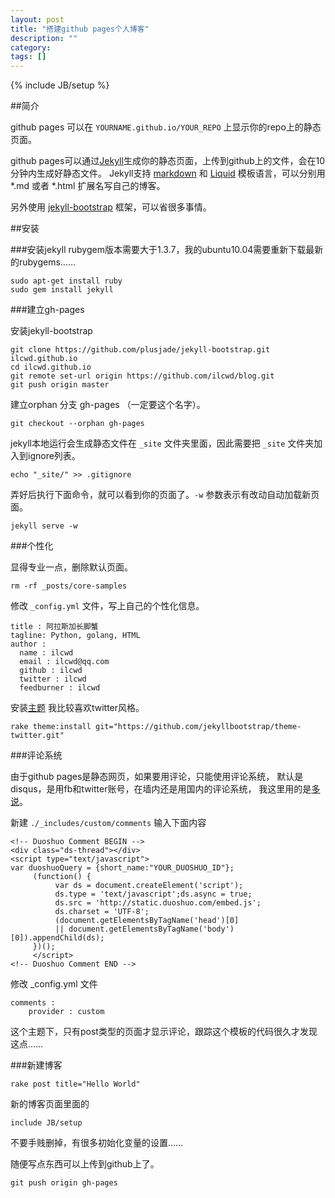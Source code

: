 ```yaml
---
layout: post
title: "搭建github pages个人博客"
description: ""
category: 
tags: []
---
```

{% include JB/setup %}


##简介

github pages 可以在 `YOURNAME.github.io/YOUR_REPO` 上显示你的repo上的静态页面。

github pages可以通过[Jekyll](http://jekyllrb.com )生成你的静态页面，上传到github上的文件，会在10分钟内生成好静态文件。
Jekyll支持 [markdown](http://daringfireball.net/projects/markdown/ ) 和 [Liquid](http://wiki.shopify.com/Liquid ) 模板语言，可以分别用 *.md 或者 *.html 扩展名写自己的博客。

另外使用 [jekyll-bootstrap](http://jekyllbootstrap.com) 框架，可以省很多事情。
 

##安装

###安装jekyll
rubygem版本需要大于1.3.7，我的ubuntu10.04需要重新下载最新的rubygems……

	sudo apt-get install ruby
	sudo gem install jekyll


###建立gh-pages

安装jekyll-bootstrap

	git clone https://github.com/plusjade/jekyll-bootstrap.git ilcwd.github.io
	cd ilcwd.github.io
	git remote set-url origin https://github.com/ilcwd/blog.git
	git push origin master

建立orphan 分支 gh-pages （一定要这个名字）。

	git checkout --orphan gh-pages

jekyll本地运行会生成静态文件在 `_site` 文件夹里面，因此需要把 `_site` 文件夹加入到ignore列表。

	echo "_site/" >> .gitignore


弄好后执行下面命令，就可以看到你的页面了。`-w` 参数表示有改动自动加载新页面。

	jekyll serve -w 


###个性化

显得专业一点，删除默认页面。

	rm -rf _posts/core-samples


修改 `_config.yml` 文件，写上自己的个性化信息。

	title : 阿拉斯加长脚蟹
	tagline: Python, golang, HTML
	author :
	  name : ilcwd
	  email : ilcwd@qq.com
	  github : ilcwd
	  twitter : ilcwd
	  feedburner : ilcwd



安装[主题](http://jekyllbootstrap.com/usage/jekyll-theming.html )
我比较喜欢twitter风格。

	rake theme:install git="https://github.com/jekyllbootstrap/theme-twitter.git"


###评论系统

由于github pages是静态网页，如果要用评论，只能使用评论系统，
默认是disqus，是用fb和twitter账号，在墙内还是用国内的评论系统，
我这里用的是[多说](http://duoshuo.com/ )。


新建 `./_includes/custom/comments` 输入下面内容

	<!-- Duoshuo Comment BEGIN -->
	<div class="ds-thread"></div>
	<script type="text/javascript">
	var duoshuoQuery = {short_name:"YOUR_DUOSHUO_ID"};
	     (function() {
	          var ds = document.createElement('script');
	          ds.type = 'text/javascript';ds.async = true;
	          ds.src = 'http://static.duoshuo.com/embed.js';
	          ds.charset = 'UTF-8';
	          (document.getElementsByTagName('head')[0] 
	          || document.getElementsByTagName('body')[0]).appendChild(ds);
	     })();
	     </script>
	<!-- Duoshuo Comment END -->


修改 \_config.yml 文件

	comments :
		provider : custom


这个主题下，只有post类型的页面才显示评论，跟踪这个模板的代码很久才发现这点……


###新建博客

	rake post title="Hello World"

新的博客页面里面的

	include JB/setup

不要手贱删掉，有很多初始化变量的设置……


随便写点东西可以上传到github上了。

	git push origin gh-pages

